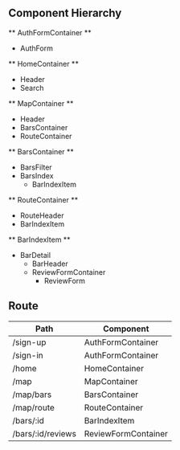 ## Component Hierarchy

** AuthFormContainer **
- AuthForm

** HomeContainer **
* Header
* Search

** MapContainer **
* Header
* BarsContainer
* RouteContainer

** BarsContainer **
* BarsFilter
* BarsIndex
  - BarIndexItem

** RouteContainer **
* RouteHeader
* BarIndexItem

** BarIndexItem **
* BarDetail
  - BarHeader
  - ReviewFormContainer
    * ReviewForm


## Route
| Path | Component |
|---|---|
|/sign-up | AuthFormContainer |
|/sign-in | AuthFormContainer |
|/home | HomeContainer |
|/map | MapContainer |
|/map/bars | BarsContainer |
|/map/route | RouteContainer |
|/bars/:id | BarIndexItem |
|/bars/:id/reviews | ReviewFormContainer |
